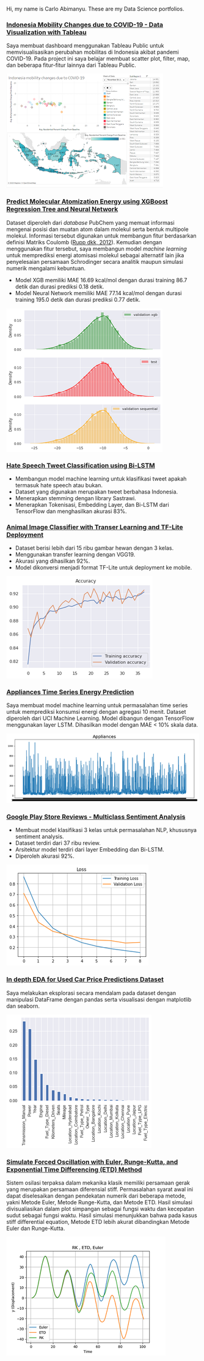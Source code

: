 Hi, my name is Carlo Abimanyu. These are my Data Science portfolios.

### [Indonesia Mobility Changes due to COVID-19 -  Data Visualization with Tableau](https://public.tableau.com/views/IndonesiamobilitychangesduetoCOVID-19/Dashboard?:language=en&:display_count=y&:origin=viz_share_link)
Saya membuat dashboard menggunakan Tableau Public untuk memvisualisasikan perubahan mobilitas di Indonesia akibat pandemi COVID-19. Pada project ini saya belajar membuat scatter plot, filter, map, dan beberapa fitur-fitur lainnya dari Tableau Public. <br>

![](images/id-mobility-changes-tableau.png)

### [Predict Molecular Atomization Energy using XGBoost Regression Tree and Neural Network](#)
Dataset diperoleh dari *database* PubChem yang memuat informasi mengenai posisi dan muatan atom dalam molekul serta bentuk multipole molekul. Informasi tersebut digunakan untuk membangun fitur berdasarkan definisi Matriks Coulomb ([Rupp dkk, 2012](https://journals.aps.org/prl/abstract/10.1103/PhysRevLett.108.058301)). Kemudian dengan menggunakan fitur tersebut, saya membangun model *machine learning* untuk memprediksi energi atomisasi molekul sebagai alternatif lain jika penyelesaian persamaan Schrodinger secara analitik maupun simulasi numerik mengalami kebuntuan. 
* Model XGB memiliki MAE 16.69 kcal/mol dengan durasi training 86.7 detik dan durasi prediksi 0.18 detik.
* Model Neural Network memiliki MAE 77.14 kcal/mol dengan durasi training 195.0 detik dan durasi prediksi 0.77 detik. <br>

![](images/predictall.png)

### [Hate Speech Tweet Classification using Bi-LSTM](#)
* Membangun model machine learning untuk klasifikasi tweet apakah termasuk hate speech atau bukan.
* Dataset yang digunakan merupakan tweet berbahasa Indonesia.
* Menerapkan stemming dengan library Sastrawi.
* Menerapkan Tokenisasi, Embedding Layer, dan Bi-LSTM dari TensorFlow dan menghasilkan akurasi 83%.

### [Animal Image Classifier with Transer Learning and TF-Lite Deployment](#)
* Dataset berisi lebih dari 15 ribu gambar hewan dengan 3 kelas.
* Menggunakan transfer learning dengan VGG19.
* Akurasi yang dihasilkan 92%.
* Model dikonversi menjadi format TF-Lite untuk deployment ke mobile.

![](images/animal-vgg19.png)

### [Appliances Time Series Energy Prediction](#)
Saya membuat model machine learning untuk permasalahan time series untuk memprediksi konsumsi energi dengan agregasi 10 menit. Dataset diperoleh dari UCI Machine Learning. Model dibangun dengan TensorFlow menggunakan layer LSTM. Dihasilkan model dengan MAE < 10% skala data. <br>

![](images/energy-appliances1.png)

### [Google Play Store Reviews - Multiclass Sentiment Analysis](#)
* Membuat model klasifikasi 3 kelas untuk permasalahan NLP, khususnya sentiment analysis.
* Dataset terdiri dari 37 ribu review.
* Arsitektur model terdiri dari layer Embedding dan Bi-LSTM.
* Diperoleh akurasi 92%.

![](images/play-store-nlp.png)

### [In depth EDA for Used Car Price Predictions Dataset](#)
Saya melakukan eksplorasi secara mendalam pada dataset dengan manipulasi DataFrame dengan pandas serta visualisasi dengan matplotlib dan seaborn.

![](images/used-car-dsa.png)

### [Simulate Forced Oscillation with Euler, Runge-Kutta, and Exponential Time Differencing (ETD) Method](#)
Sistem osilasi terpaksa dalam mekanika klasik memiliki persamaan gerak yang merupakan persamaan diferensial stiff. Permasalahan syarat awal ini dapat diselesaikan dengan pendekatan numerik dari beberapa metode, yakni Metode Euler, Metode Runge-Kutta, dan Metode ETD. Hasil simulasi divisualiasikan dalam plot simpangan sebagai fungsi waktu dan kecepatan sudut sebagai fungsi waktu. Hasil simulasi menunjukkan bahwa pada kasus stiff differential equation, Metode ETD lebih akurat dibandingkan Metode Euler dan Runge-Kutta.

![](images/forced-oscillations.png)
